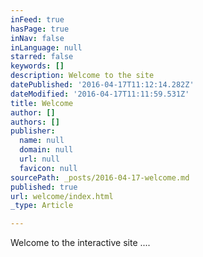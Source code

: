 ```yaml
---
inFeed: true
hasPage: true
inNav: false
inLanguage: null
starred: false
keywords: []
description: Welcome to the site
datePublished: '2016-04-17T11:12:14.282Z'
dateModified: '2016-04-17T11:11:59.531Z'
title: Welcome
author: []
authors: []
publisher:
  name: null
  domain: null
  url: null
  favicon: null
sourcePath: _posts/2016-04-17-welcome.md
published: true
url: welcome/index.html
_type: Article

---
```

Welcome to the interactive site ....